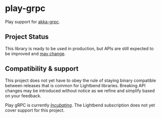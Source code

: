 # play-grpc

Play support for [akka-grpc](https://developer.lightbend.com/docs/akka-grpc/current/).

## Project Status

This library is ready to be used in production, but APIs are still expected to be improved and [may change](https://doc.akka.io/docs/akka/current/common/may-change.html).

## Compatibility & support

This project does not yet have to obey the rule of staying binary compatible between releases that is common for Lightbend libraries. Breaking API changes may be introduced without notice as we refine and simplify based on your feedback.

Play gRPC is currently *[Incubating][]*. The Lightbend subscription does not yet cover support for this project.

[Incubating]: https://developer.lightbend.com/docs/reactive-platform/2.0/support-terminology/index.html#incubating
